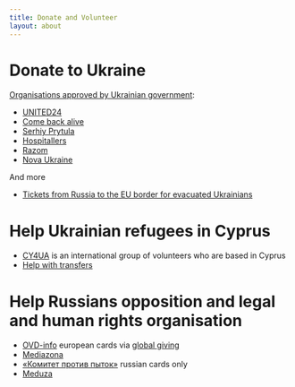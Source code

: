 ```yaml
---
title: Donate and Volunteer
layout: about
---
```

# Donate to Ukraine
[Organisations approved by Ukrainian government](https://war.ukraine.ua/donate/):
* [UNITED24](https://u24.gov.ua/)
* [Come back alive](https://savelife.in.ua/)
* [Serhiy Prytula](https://prytulafoundation.org/en/home/support_page)
* [Hospitallers](https://www.hospitallers.life/needs-hospitallers)
* [Razom](https://www.razomforukraine.org/donate/)
* [Nova Ukraine](https://novaukraine.org/en/donate/)

And more
* [Tickets from Russia to the EU border for evacuated Ukrainians](https://ua2eu.site/donate.html)

# Help Ukrainian refugees in Cyprus
* [CY4UA](https://cy4ua.com/language/en/i-can-help/) is an international group of volunteers who are based in Cyprus
* [Help with transfers](https://t.me/CyprusWheels) 


# Help Russians opposition and legal and human rights organisation
* [OVD-info](https://donate.ovd.legal/) european cards via [global giving](https://www.globalgiving.org/projects/ovd-info/)
* [Mediazona](https://donate.zona.media/en)
* [«Комитет против пыток»](https://donate.pytkam.net/) russian cards only
* [Meduza](https://support.meduza.io/)
